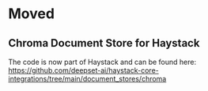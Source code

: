 # Moved
## Chroma Document Store for Haystack

The code is now part of Haystack and can be found here: https://github.com/deepset-ai/haystack-core-integrations/tree/main/document_stores/chroma

